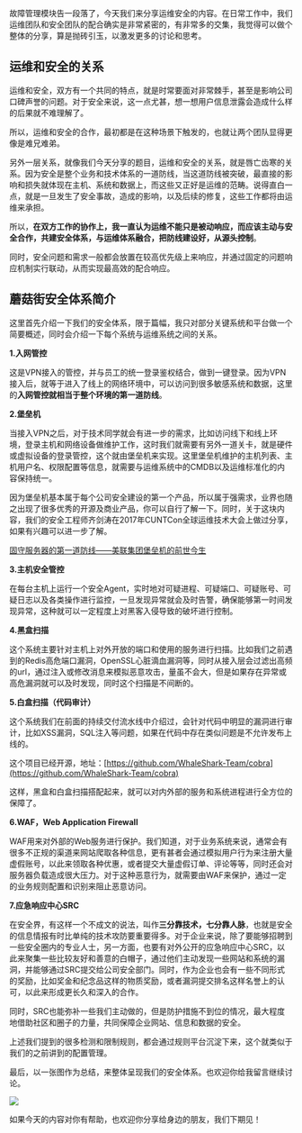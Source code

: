 故障管理模块告一段落了，今天我们来分享运维安全的内容。在日常工作中，我们运维团队和安全团队的配合确实是非常紧密的，有非常多的交集，我觉得可以做个整体的分享，算是抛砖引玉，以激发更多的讨论和思考。

## 运维和安全的关系

运维和安全，双方有一个共同的特点，就是时常要面对非常棘手，甚至是影响公司口碑声誉的问题。对于安全来说，这一点尤甚，想一想用户信息泄露会造成什么样的后果就不难理解了。

所以，运维和安全的合作，最初都是在这种场景下触发的，也就让两个团队显得更像是难兄难弟。

另外一层关系，就像我们今天分享的题目，运维和安全的关系，就是唇亡齿寒的关系。因为安全是整个业务和技术体系的一道防线，当这道防线被突破，最直接的影响和损失就体现在主机、系统和数据上，而这些又正好是运维的范畴。说得直白一点，就是一旦发生了安全事故，造成的影响，以及后续的修复，这些工作都将由运维来承担。

所以，**在双方工作的协作上，我一直认为运维不能只是被动响应，而应该主动与安全合作，共建安全体系，与运维体系融合，把防线建设好，从源头控制**。

同时，安全问题和需求一般都会放置在较高优先级上来响应，并通过固定的问题响应机制实行联动，从而实现最高效的配合响应。

## 蘑菇街安全体系简介

这里首先介绍一下我们的安全体系，限于篇幅，我只对部分关键系统和平台做一个简要概述，同时会介绍一下每个系统与运维系统之间的关系。

**1.入网管控**

这是VPN接入的管控，并与员工的统一登录鉴权结合，做到一键登录。因为VPN接入后，就等于进入了线上的网络环境中，可以访问到很多敏感系统和数据，这里的**入网管控就相当于整个环境的第一道防线**。

**2.堡垒机**

当接入VPN之后，对于技术同学就会有进一步的需求，比如访问线下和线上环境，登录主机和网络设备做维护工作，这时我们就需要有另外一道关卡，就是硬件或虚拟设备的登录管控，这个就由堡垒机来实现。这里堡垒机维护的主机列表、主机用户名、权限配置等信息，就需要与运维系统中的CMDB以及运维标准化的内容保持统一。

因为堡垒机基本属于每个公司安全建设的第一个产品，所以属于强需求，业界也随之出现了很多优秀的开源及商业产品，你可以自行了解一下。同时，关于这块内容，我们的安全工程师齐剑涛在2017年CUNTCon全球运维技术大会上做过分享，如果有兴趣可以进一步了解。

[固守服务器的第一道防线——美联集团堡垒机的前世今生](https://www.bilibili.com/video/BV1ct4y117H7/)

**3.主机安全管控**

在每台主机上运行一个安全Agent，实时地对可疑进程、可疑端口、可疑账号、可疑日志以及各类操作进行监控，一旦发现异常就会及时告警，确保能够第一时间发现异常，这种就可以一定程度上对黑客入侵导致的破坏进行控制。

**4.黑盒扫描**

这个系统主要针对主机上对外开放的端口和使用的服务进行扫描。比如我们之前遇到的Redis高危端口漏洞，OpenSSL心脏滴血漏洞等，同时从接入层会过滤出高频的url，通过注入或修改消息来模拟恶意攻击，量虽不会大，但是如果存在异常或高危漏洞就可以及时发现，同时这个扫描是不间断的。

**5.白盒扫描（代码审计）**

这个系统我们在前面的持续交付流水线中介绍过，会针对代码中明显的漏洞进行审计，比如XSS漏洞，SQL注入等问题，如果在代码中存在类似问题是不允许发布上线的。

这个项目已经开源，地址：[https://github.com/WhaleShark-Team/cobra](https://github.com/WhaleShark-Team/cobra)

这样，黑盒和白盒扫描搭配起来，就可以对内外部的服务和系统进程进行全方位的保障了。

**6.WAF，Web Application Firewall**

WAF用来对外部的Web服务进行保护。我们知道，对于业务系统来说，通常会有很多不正规的渠道来网站爬取各种信息，更有甚者会通过模拟用户行为来注册大量虚假账号，以此来领取各种优惠，或者提交大量虚假订单、评论等等，同时还会对服务器负载造成很大压力。对于这种恶意行为，就需要由WAF来保护，通过一定的业务规则配置和识别来阻止恶意访问。

**7.应急响应中心SRC**

在安全界，有这样一个不成文的说法，叫作**三分靠技术，七分靠人脉**，也就是安全的信息情报有时比单纯的技术攻防要重要得多。对于企业来说，除了要能够招聘到一些安全圈内的专业人士，另一方面，也要有对外公开的应急响应中心SRC，以此来聚集一些比较友好和善意的白帽子，通过他们主动发现一些网站和系统的漏洞，并能够通过SRC提交给公司安全部门。同时，作为企业也会有一些不同形式的奖励，比如奖金和纪念品这样的物质奖励，或者漏洞提交排名这样名誉上的认可，以此来形成更长久和深入的合作。

同时，SRC也能弥补一些我们主动做的，但是防护措施不到位的情况，最大程度地借助社区和圈子的力量，共同保障企业网站、信息和数据的安全。

上述我们提到的很多检测和限制规则，都会通过规则平台沉淀下来，这个就类似于我们的之前讲到的配置管理。

最后，以一张图作为总结，来整体呈现我们的安全体系。也欢迎你给我留言继续讨论。

![](https://static001.geekbang.org/resource/image/0c/48/0c67710666e9b52292fc22aef9fdc448.jpg?wh=772%2A228)

如果今天的内容对你有帮助，也欢迎你分享给身边的朋友，我们下期见！